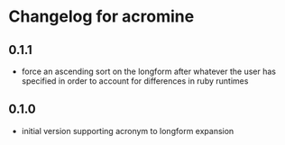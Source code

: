 # Changelog for acromine

## 0.1.1

* force an ascending sort on the longform after whatever the user has specified in order to account for differences in ruby runtimes

## 0.1.0

* initial version supporting acronym to longform expansion
